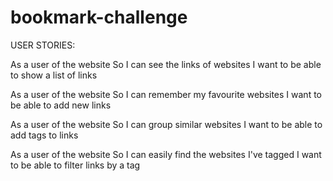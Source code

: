# bookmark-challenge

USER STORIES:

As a user of the website
So I can see the links of websites
I want to be able to show a list of links

As a user of the website
So I can remember my favourite websites
I want to be able to add new links

As a user of the website
So I can group similar websites
I want to be able to add tags to links

As a user of the website
So I can easily find the websites I've tagged
I want to be able to filter links by a tag
